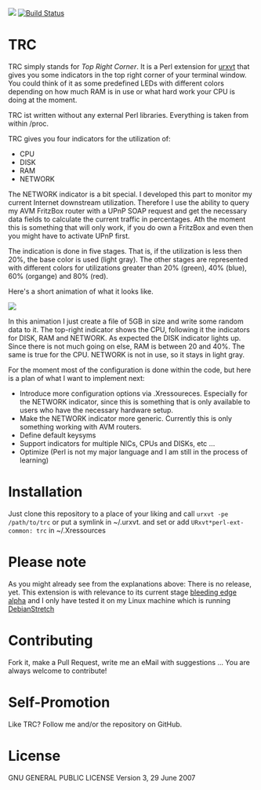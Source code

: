 
[![](https://img.shields.io/badge/license-GPLv3%20-blue.svg)](LICENSE)
[![Build Status](https://travis-ci.org/Jeansen/trc.svg?branch=master)](https://travis-ci.org/Jeansen/trc)


# TRC
TRC simply stands for *Top Right Corner*. It is a Perl extension for [urxvt](https://en.wikipedia.org/wiki/Rxvt-unicode) that gives you some indicators in the top right corner of your terminal window. You could think of it as some predefined LEDs with different colors depending on how much RAM is in use or what hard work your CPU is doing at the moment.

TRC ist written without any external Perl libraries. Everything is taken from within /proc.

TRC gives you four indicators for the utilization of:
- CPU
- DISK
- RAM
- NETWORK

The NETWORK indicator is a bit special. I developed this part to monitor my current Internet downstream utilization. Therefore I use the ability to query my AVM FritzBox router with a UPnP SOAP request and get the necessary data fields to calculate the current traffic in percentages. Ath the moment this is something that will only work, if you do own a FritzBox and even then you might have to activate UPnP first.

The indication is done in five stages. That is, if the utilization is less then 20%, the base color is used (light gray). The other stages are represented with different colors for utilizations greater than 20% (green), 40% (blue), 60% (organge) and 80% (red).

Here's a short animation of what it looks like.

![](https://cloud.githubusercontent.com/assets/9211499/16177977/63aa7bee-363c-11e6-9fcb-124d498f1922.gif)

In this animation I just create a file of 5GB in size and write some random data to it. The top-right indicator shows the CPU, following it the indicators for DISK, RAM and NETWORK. As expected the DISK indicator lights up. Since there is not much going on else, RAM is between 20 and 40%. The same is true for the CPU. NETWORK is not in use, so it stays in light gray.

For the moment most of the configuration is done within the code, but here is a plan of what I want to implement next:
- Introduce more configuration options via .Xressoureces. Especially for the NETWORK indicator, since this is something that is only available to users who have the necessary hardware setup.
- Make the NETWORK indicator more generic. Currently this is only something working with AVM routers.
- Define default keysyms
- Support indicators for multiple NICs, CPUs and DISKs, etc ...
- Optimize (Perl is not my major language and I am still in the process of learning)


# Installation
Just clone this repository to a place of your liking and call `urxvt -pe /path/to/trc` or put a symlink in ~/.urxvt.
and set or add `URxvt*perl-ext-common: trc` in ~/.Xressources

# Please note
As you might already see from the explanations above: There is no release, yet. This extension is with relevance to its current stage [bleeding edge alpha](https://de.wikipedia.org/wiki/Release_early,_release_often) and I only have tested it on my Linux machine which is running [DebianStretch](https://wiki.debian.org/DebianStretch)

# Contributing
Fork it, make a Pull Request, write me an eMail with suggestions ... You are always welcome to contribute!

# Self-Promotion
Like TRC? Follow me and/or the repository on GitHub.

# License
GNU GENERAL PUBLIC LICENSE Version 3, 29 June 2007
